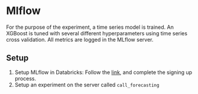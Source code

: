 # Mlflow
For the purpose of the experiment, a time series model is trained. An XGBoost is tuned with several different hyperparameters using time series cross validation. All metrics are logged in the MLflow server. 

## Setup
1. Setup MLflow in Databricks:
Follow the [link](https://community.cloud.databricks.com/login.html), and complete the signing up process.
2. Setup an experiment on the server called `call_forecasting`

   
